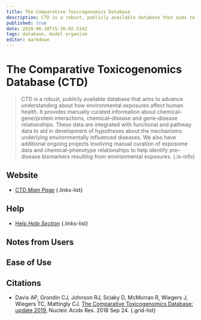 ```yaml
---
title: The Comparative Toxicogenomics Database
description: CTD is a robust, publicly available database that aims to advance understanding about how environmental exposures affect human health.
published: true
date: 2020-06-30T15:36:02.534Z
tags: database, model organism
editor: markdown
---
```


# The Comparative Toxicogenomics Database (CTD)

> CTD is a robust, publicly available database that aims to advance understanding about how environmental exposures affect human health. It provides manually curated information about chemical–gene/protein interactions, chemical–disease and gene–disease relationships. These data are integrated with functional and pathway data to aid in development of hypotheses about the mechanisms underlying environmentally influenced diseases.
&NewLine;
We also have additional ongoing projects involving manual curation of exposome data and chemical–phenotype relationships to help identify pre–disease biomarkers resulting from environmental exposures.
{.is-info}

 

## Website 

- [CTD *Main Page*](http://ctdbase.org/)
 {.links-list}
 
## Help
 
- [Help *Help Section*](http://ctdbase.org/help/;jsessionid=8C2B04E3CC74569E0CE9BD4ABEF316B8)
{.links-list}

## Notes from Users


## Ease of Use

## Citations
- Davis AP, Grondin CJ, Johnson RJ, Sciaky D, McMorran R, Wiegers J, Wiegers TC, Mattingly CJ. [The Comparative Toxicogenomics Database: update 2019.](https://academic.oup.com/nar/article/47/D1/D948/5106145) Nucleic Acids Res. 2018 Sep 24.
{.grid-list}